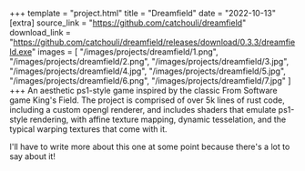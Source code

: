 +++
template = "project.html"
title = "Dreamfield"
date = "2022-10-13"
[extra]
source_link = "https://github.com/catchouli/dreamfield"
download_link = "https://github.com/catchouli/dreamfield/releases/download/0.3.3/dreamfield.exe"
images = [
    "/images/projects/dreamfield/1.png",
    "/images/projects/dreamfield/2.png",
    "/images/projects/dreamfield/3.jpg",
    "/images/projects/dreamfield/4.jpg",
    "/images/projects/dreamfield/5.jpg",
    "/images/projects/dreamfield/6.png",
    "/images/projects/dreamfield/7.jpg"
]
+++
An aesthetic ps1-style game inspired by the classic From Software game King's Field. The project is comprised of over 5k lines of rust code, including a custom opengl renderer, and includes shaders that emulate ps1-style rendering, with affine texture mapping, dynamic tesselation, and the typical warping textures that come with it.

<!-- more -->
I'll have to write more about this one at some point because there's a lot to say about it!
